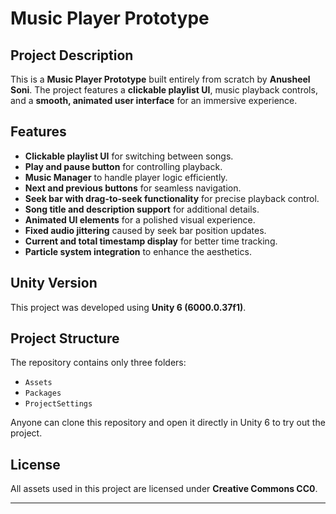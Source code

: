 # Music Player Prototype

## Project Description
This is a **Music Player Prototype** built entirely from scratch by **Anusheel Soni**. The project features a **clickable playlist UI**, music playback controls, and a **smooth, animated user interface** for an immersive experience.

## Features
- **Clickable playlist UI** for switching between songs.
- **Play and pause button** for controlling playback.
- **Music Manager** to handle player logic efficiently.
- **Next and previous buttons** for seamless navigation.
- **Seek bar with drag-to-seek functionality** for precise playback control.
- **Song title and description support** for additional details.
- **Animated UI elements** for a polished visual experience.
- **Fixed audio jittering** caused by seek bar position updates.
- **Current and total timestamp display** for better time tracking.
- **Particle system integration** to enhance the aesthetics.

## Unity Version
This project was developed using **Unity 6 (6000.0.37f1)**.

## Project Structure
The repository contains only three folders:
- `Assets`
- `Packages`
- `ProjectSettings`

Anyone can clone this repository and open it directly in Unity 6 to try out the project.

## License
All assets used in this project are licensed under **Creative Commons CC0**.

---
